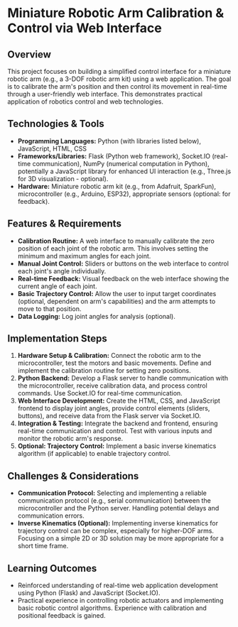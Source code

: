 #  Miniature Robotic Arm Calibration & Control via Web Interface

## Overview
This project focuses on building a simplified control interface for a miniature robotic arm (e.g., a 3-DOF robotic arm kit) using a web application. The goal is to calibrate the arm's position and then control its movement in real-time through a user-friendly web interface.  This demonstrates practical application of robotics control and web technologies.

## Technologies & Tools
- **Programming Languages:** Python (with libraries listed below), JavaScript, HTML, CSS
- **Frameworks/Libraries:**  Flask (Python web framework), Socket.IO (real-time communication), NumPy (numerical computation in Python), potentially a JavaScript library for enhanced UI interaction (e.g., Three.js for 3D visualization - optional).
- **Hardware:** Miniature robotic arm kit (e.g., from Adafruit, SparkFun), microcontroller (e.g., Arduino, ESP32), appropriate sensors (optional: for feedback).


## Features & Requirements
- **Calibration Routine:**  A web interface to manually calibrate the zero position of each joint of the robotic arm. This involves setting the minimum and maximum angles for each joint.
- **Manual Joint Control:**  Sliders or buttons on the web interface to control each joint's angle individually.
- **Real-time Feedback:** Visual feedback on the web interface showing the current angle of each joint.
- **Basic Trajectory Control:**  Allow the user to input target coordinates (optional, dependent on arm's capabilities) and the arm attempts to move to that position.
- **Data Logging:** Log joint angles for analysis (optional).

## Implementation Steps
1. **Hardware Setup & Calibration:** Connect the robotic arm to the microcontroller, test the motors and basic movements. Define and implement the calibration routine for setting zero positions.
2. **Python Backend:** Develop a Flask server to handle communication with the microcontroller, receive calibration data, and process control commands. Use Socket.IO for real-time communication.
3. **Web Interface Development:** Create the HTML, CSS, and JavaScript frontend to display joint angles, provide control elements (sliders, buttons), and receive data from the Flask server via Socket.IO.
4. **Integration & Testing:**  Integrate the backend and frontend, ensuring real-time communication and control. Test with various inputs and monitor the robotic arm's response.
5. **Optional: Trajectory Control:** Implement a basic inverse kinematics algorithm (if applicable) to enable trajectory control.


## Challenges & Considerations
- **Communication Protocol:** Selecting and implementing a reliable communication protocol (e.g., serial communication) between the microcontroller and the Python server.  Handling potential delays and communication errors.
- **Inverse Kinematics (Optional):** Implementing inverse kinematics for trajectory control can be complex, especially for higher-DOF arms. Focusing on a simple 2D or 3D solution may be more appropriate for a short time frame.

## Learning Outcomes
- Reinforced understanding of real-time web application development using Python (Flask) and JavaScript (Socket.IO).
- Practical experience in controlling robotic actuators and implementing basic robotic control algorithms.  Experience with calibration and positional feedback is gained.


